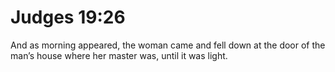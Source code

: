 # Judges 19:26

And as morning appeared, the woman came and fell down at the door of the man’s house where her master was, until it was light.
